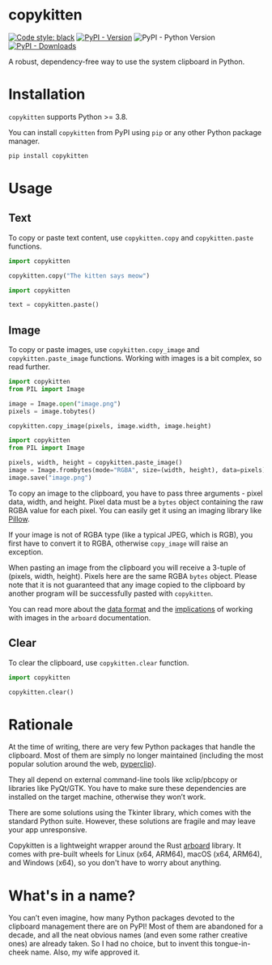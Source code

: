 # copykitten
[![Code style: black](https://img.shields.io/badge/code%20style-black-000000.svg)](https://github.com/psf/black)
[![PyPI - Version](https://img.shields.io/pypi/v/copykitten)](https://pypi.org/project/copykitten)
![PyPI - Python Version](https://img.shields.io/pypi/pyversions/copykitten)
[![PyPI - Downloads](https://img.shields.io/pypi/dm/copykitten)](https://pypistats.org/packages/copykitten)


A robust, dependency-free way to use the system clipboard in Python.

# Installation
`copykitten` supports Python >= 3.8.

You can install `copykitten` from PyPI using `pip` or any other Python package manager.

```sh
pip install copykitten
```

# Usage
## Text
To copy or paste text content, use `copykitten.copy` and `copykitten.paste` functions.

```python
import copykitten

copykitten.copy("The kitten says meow")
```

```python
import copykitten

text = copykitten.paste()
```

## Image
To copy or paste images, use `copykitten.copy_image` and `copykitten.paste_image` functions.
Working with images is a bit complex, so read further.

```python
import copykitten
from PIL import Image

image = Image.open("image.png")
pixels = image.tobytes()

copykitten.copy_image(pixels, image.width, image.height)
```

```python
import copykitten
from PIL import Image

pixels, width, height = copykitten.paste_image()
image = Image.frombytes(mode="RGBA", size=(width, height), data=pixels)
image.save("image.png")
```

To copy an image to the clipboard, you have to pass three arguments - pixel data, width, and height.
Pixel data must be a `bytes` object containing the raw RGBA value for each pixel. You can easily get it using an imaging
library like [Pillow](https://github.com/python-pillow/Pillow).

If your image is not of RGBA type (like a typical JPEG, which is RGB), you first have to convert it to RGBA, otherwise
`copy_image` will raise an exception.

When pasting an image from the clipboard you will receive a 3-tuple of (pixels, width, height). Pixels here are the same
RGBA `bytes` object. Please note that it is not guaranteed that any image copied to the clipboard by another program
will be successfully pasted with `copykitten`.

You can read more about the [data format](https://docs.rs/arboard/latest/arboard/struct.ImageData.html) and the
[implications](https://docs.rs/arboard/latest/arboard/struct.Clipboard.html#method.get_image) of working with images in
the `arboard` documentation.

## Clear
To clear the clipboard, use `copykitten.clear` function.

```python
import copykitten

copykitten.clear()
```

# Rationale
At the time of writing, there are very few Python packages that handle the clipboard. Most of them are simply no longer
maintained (including the most popular solution around the web, [pyperclip](https://github.com/asweigart/pyperclip)).

They all depend on external command-line tools like xclip/pbcopy or libraries like PyQt/GTK. You have to make sure these
dependencies are installed on the target machine, otherwise they won’t work.

There are some solutions using the Tkinter library, which comes with the standard Python suite. However, these solutions
are fragile and may leave your app unresponsive.

Copykitten is a lightweight wrapper around the Rust [arboard](https://github.com/1Password/arboard) library. It comes
with pre-built wheels for Linux (x64, ARM64), macOS (x64, ARM64), and Windows (x64), so you don't have to worry about
anything.

# What's in a name?
You can’t even imagine, how many Python packages devoted to the clipboard management there are on PyPI! Most of them
are abandoned for a decade, and all the neat obvious names (and even some rather creative ones) are already taken.
So I had no choice, but to invent this tongue-in-cheek name. Also, my wife approved it.
